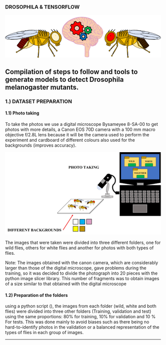 ### DROSOPHILA & TENSORFLOW

 <p align="center">
  <img src="https://github.com/AaronGS1999/Drosophila_Tensorflow/blob/main/images/Imagen_google_colab.png">
</p>

Compilation of steps to follow and tools to generate models to detect Drosophila melanogaster mutants. 
---
### 1.) DATASET PREPARATION

#### 1.1) Photo taking

To take the photos we use a digital microscope Bysameyee 8-SA-00  to get photos with more details, a Canon EOS 70D camera with a 100 mm macro objective f/2.8L lens because it will be the camera used to perform the experiment and cardboard of different colours also used for the backgrounds (improves accuracy). 

 <p align="center">
  <img src="https://github.com/AaronGS1999/Drosophila_Tensorflow/blob/main/images/photo_taking.jpg" | width=600 >
</p>
The images that were taken were divided into three different folders, one for wild flies, others for white flies and another for photos with both types of flies.

Note: The images obtained with the canon camera, which are considerably larger than those of the digital microscope, gave problems during the training, so it was decided to divide the photograph into 20 pieces with the python image slicer library. This number of fragments was to obtain images of a size similar to that obtained with the digital microscope

#### 1.2) Preparation of the folders

using a python script (), the images from each folder (wild, white and both flies) were divided into three other folders (Training, validation and test) using the same proportions: 80% for training, 10% for validation and 10 % For tests. This was done mainly to avoid biases such as there being no hard-to-identify photos in the validation or a balanced representation of the types of flies in each group of images. 

---


